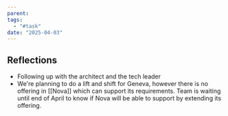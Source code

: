 ```yaml
---
parent: 
tags:
  - "#task"
date: "2025-04-03"
---
```

## Reflections

* Following up with the architect and the tech leader
* We're planning to do a lift and shift for Geneva, however there is no offering in [[Nova]] which can support its requirements. Team is waiting until end of April to know if Nova will be able to support by extending its offering.